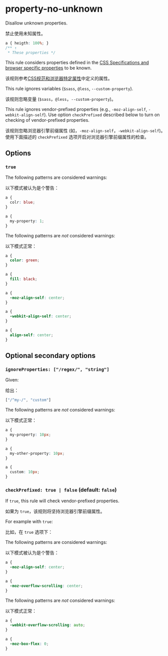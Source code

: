 # property-no-unknown

Disallow unknown properties.

禁止使用未知属性。

```css
a { heigth: 100%; }
/** ↑
 * These properties */
```

This rule considers properties defined in the [CSS Specifications and browser specific properties](https://github.com/betit/known-css-properties#source) to be known.

该规则参考[CSS规范和浏览器特定属性](https://github.com/betit/known-css-properties#source)中定义的属性。

This rule ignores variables (`$sass`, `@less`, `--custom-property`).

该规则忽略变量 (`$sass`，`@less`，`--custom-property`)。

This rule ignores vendor-prefixed properties (e.g., `-moz-align-self`, `-webkit-align-self`).
Use option `checkPrefixed` described below to turn on checking of vendor-prefixed properties.

该规则忽略浏览器引擎前缀属性 (如，`-moz-align-self`，`-webkit-align-self`)。使用下面描述的 `checkPrefixed` 选项开启对浏览器引擎前缀属性的检查。

## Options

### `true`

The following patterns are considered warnings:

以下模式被认为是个警告：

```css
a {
  colr: blue;
}
```

```css
a {
  my-property: 1;
}
```

The following patterns are *not* considered warnings:

以下模式正常：

```css
a {
  color: green;
}
```

```css
a {
  fill: black;
}
```

```css
a {
  -moz-align-self: center;
}
```

```css
a {
  -webkit-align-self: center;
}
```

```css
a {
  align-self: center;
}
```

## Optional secondary options

### `ignoreProperties: ["/regex/", "string"]`

Given:

给出：

```js
["/^my-/", "custom"]
```

The following patterns are *not* considered warnings:

以下模式正常：

```css
a {
  my-property: 10px;
}
```

```css
a {
  my-other-property: 10px;
}
```

```css
a {
  custom: 10px;
}
```
### `checkPrefixed: true | false` (default: `false`)

If `true`, this rule will check vendor-prefixed properties.

如果为 `true`，该规则将坚持浏览器引擎前缀属性。

For example with `true`:

比如，在 `true` 选项下：

The following patterns are considered  warnings:

以下模式被认为是个警告：

```css
a {
  -moz-align-self: center;
}
```

```css
a {
  -moz-overflow-scrolling: center;
}
```

The following patterns are *not* considered warnings:

以下模式正常：

```css
a {
  -webkit-overflow-scrolling: auto;
}
```

```css
a {
  -moz-box-flex: 0;
}
```

